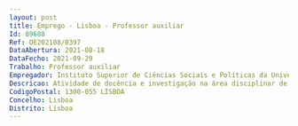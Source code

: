 ```yaml
--- 
layout: post
title: Emprego - Lisboa - Professor auxiliar
Id: 89688
Ref: OE202108/0397
DataAbertura: 2021-08-18
DataFecho: 2021-09-29
Trabalho: Professor auxiliar
Empregador: Instituto Superior de Ciências Sociais e Políticas da Universidade de Lisboa
Descricao: Atividade de docência e investigação na área disciplinar de Estudos do Género do InstitutoSuperior de Ciências Sociais e Políticas da Universidade de Lisboa (ISCSP ULisboa),a qual integra as seguintes unidades curriculares  Seminário  Métodos de Trabalho  Teorias Sociológicas Contemporâneas  Sociologia do Género  Métodos e Técnicas de Investigação Sociológica II  Género e Sexualidade.
CodigoPostal: 1300-055 LISBOA
Concelho: Lisboa
Distrito: Lisboa
--- 
```


